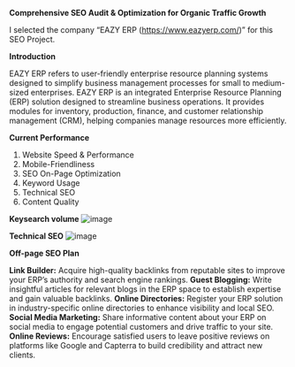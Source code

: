 **Comprehensive SEO Audit & Optimization for Organic Traffic Growth**

 I selected the company “EAZY ERP (https://www.eazyerp.com/)” for this SEO Project.

**Introduction**

EAZY ERP refers to user-friendly enterprise resource planning systems designed to simplify business management processes for small to medium-sized enterprises. EAZY ERP is an integrated Enterprise Resource Planning (ERP) solution designed to streamline business operations. It provides modules for inventory, production, finance, and customer relationship management (CRM), helping companies manage resources more efficiently.

**Current Performance**

  1. Website Speed & Performance
  2. Mobile-Friendliness
  3. SEO On-Page Optimization
  4. Keyword Usage
  5. Technical SEO
  6. Content Quality

**Keysearch volume**
![image](https://github.com/user-attachments/assets/135027d2-8c11-46d1-96c0-f6c86f0792c9)


**Technical SEO**
![image](https://github.com/user-attachments/assets/f4e88c41-ce3b-4794-8b85-53c17c9a2082)

**Off-page SEO Plan**

**Link Builder:** Acquire high-quality backlinks from reputable sites to improve your ERP’s authority and search engine rankings.
**Guest Blogging:** Write insightful articles for relevant blogs in the ERP space to establish expertise and gain valuable backlinks.
**Online Directories:** Register your ERP solution in industry-specific online directories to enhance visibility and local SEO.
**Social Media Marketing:** Share informative content about your ERP on social media to engage potential customers and drive traffic to your site.
**Online Reviews:** Encourage satisfied users to leave positive reviews on platforms like Google and Capterra to build credibility and attract new clients.



